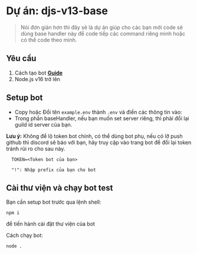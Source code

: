 # Dự án: djs-v13-base
> Nói đơn giản hơn thì đây sẽ là dự án giúp cho các bạn mới code sẽ dùng base handler này để code tiếp các command riêng mình hoặc có thể code theo mình.

## Yêu cầu

1. Cách tạo bot **[Guide](https://polowis.home.blog/2019/01/21/huong-dan-tao-bot-tren-discord-p1/)**
2. Node.js v16 trở lên
## Setup bot

- Copy hoặc Đổi tên `example.env` thành `.env` và điền các thông tin vào:
- Trong phần baseHandler, nếu bạn muốn set server riêng, thì phải đổi lại guild id server của bạn.

**Lưu ý:** Không để lộ token bot chính, có thể dùng bot phụ, nếu có lỡ push github thì discord sẽ báo với bạn, hãy truy cập vào trang bot để đổi lại token tránh rủi ro cho sau này.


```env
  TOKEN=<Token bot của bạn>
```

```Config
  "!": Nhập prefix của bạn cho bot
```

## Cài thư viện và chạy bot test
Bạn cần setup bot trước qua lệnh shell:
```
npm i
```
để tiến hành cài đặt thư viện của bot

Cách chạy bot:
```
node .
```
